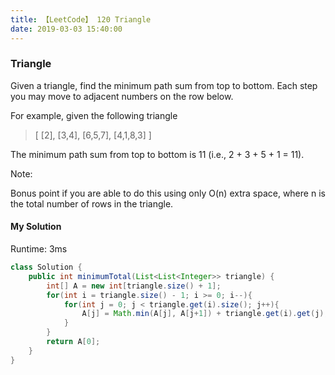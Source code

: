 ```yaml
---
title: 【LeetCode】 120 Triangle
date: 2019-03-03 15:40:00
---
```


### Triangle

Given a triangle, find the minimum path sum from top to bottom. Each step you may move to adjacent numbers on the row below.

For example, given the following triangle

>[
     [2],
    [3,4],
   [6,5,7],
  [4,1,8,3]
]

The minimum path sum from top to bottom is 11 (i.e., 2 + 3 + 5 + 1 = 11).

Note:

Bonus point if you are able to do this using only O(n) extra space, where n is the total number of rows in the triangle.



#### My Solution

Runtime: 3ms

```Java
class Solution {
    public int minimumTotal(List<List<Integer>> triangle) {
        int[] A = new int[triangle.size() + 1];
        for(int i = triangle.size() - 1; i >= 0; i--){
            for(int j = 0; j < triangle.get(i).size(); j++){
                A[j] = Math.min(A[j], A[j+1]) + triangle.get(i).get(j);
            }
        }
        return A[0];
    }
}
```
